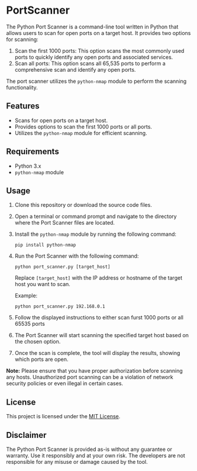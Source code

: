 # PortScanner

The Python Port Scanner is a command-line tool written in Python that allows users to scan for open ports on a target host. It provides two options for scanning:

1. Scan the first 1000 ports: This option scans the most commonly used ports to quickly identify any open ports and associated services.
2. Scan all ports: This option scans all 65,535 ports to perform a comprehensive scan and identify any open ports.

The port scanner utilizes the `python-nmap` module to perform the scanning functionality.

## Features
- Scans for open ports on a target host.
- Provides options to scan the first 1000 ports or all ports.
- Utilizes the `python-nmap` module for efficient scanning.

## Requirements
- Python 3.x
- `python-nmap` module

## Usage
1. Clone this repository or download the source code files.
2. Open a terminal or command prompt and navigate to the directory where the Port Scanner files are located.
3. Install the `python-nmap` module by running the following command:
   ```
   pip install python-nmap
   ```
4. Run the Port Scanner with the following command:
   ```
   python port_scanner.py [target_host]
   ```
   
   Replace `[target_host]` with the IP address or hostname of the target host you want to scan.
   
   Example:
   ```
   python port_scanner.py 192.168.0.1
   ```
5. Follow the displayed instructions to either scan furst 1000 ports or all 65535 ports
5. The Port Scanner will start scanning the specified target host based on the chosen option.
6. Once the scan is complete, the tool will display the results, showing which ports are open.

**Note:** Please ensure that you have proper authorization before scanning any hosts. Unauthorized port scanning can be a violation of network security policies or even illegal in certain cases.

## License
This project is licensed under the [MIT License](LICENSE).

## Disclaimer
The Python Port Scanner is provided as-is without any guarantee or warranty. Use it responsibly and at your own risk. The developers are not responsible for any misuse or damage caused by the tool.
